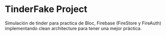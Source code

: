# TinderFake Project

Simulación de tinder para practica de Bloc, Firebase (FireStore y FireAuth) implementando clean architecture para tener una mejor práctica. 
